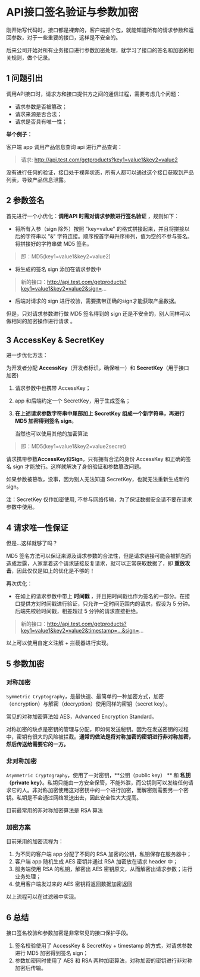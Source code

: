# API接口签名验证与参数加密

刚开始写代码时，接口都是裸奔的，客户端抓个包，就能知道所有的请求参数和返回参数，对于一些重要的接口，这样是不安全的。

后来公司开始对所有业务接口进行参数加密处理，就学习了接口的签名和加密的相关规则，做个记录。

## 1 问题引出

调用API接口时，请求方和接口提供方之间的通信过程，需要考虑几个问题：

- 请求参数是否被篡改；
- 请求来源是否合法；
- 请求是否具有唯一性；  



**举个例子：**

客户端 app 调用产品信息查询 api 进行产品查询：

> 请求: http://api.test.com/getproducts?key1=value1&key2=value2

没有进行任何的验证，接口处于裸奔状态，所有人都可以通过这个接口获取到产品列表，导致产品信息泄露。

## 2 参数签名

首先进行一个小优化：**调用API 时需对请求参数进行签名验证** ，规则如下：

- 将所有入参（sign 除外）按照 "key=value" 的格式拼接起来，并且将拼接以后的字符串以 "&" 字符连接。顺序按首字母升序排列，值为空的不参与签名。将拼接好的字符串做 MD5 签名。

> 即：MD5(key1=value1&key2=value2)

- 将生成的签名 sign 添加在请求参数中

> 新的接口：http://api.test.com/getproducts?key1=value1&key2=value2&sign=...

- 后端对请求的 sign 进行校验，需要携带正确的sign才能获取产品数据。



但是，只对请求参数进行做 MD5 签名得到的 sign 还是不安全的，别人同样可以做相同的加密操作进行请求 。

## 3 AccessKey & SecretKey

进一步优化方法：

为开发者分配 **AccessKey**（开发者标识，确保唯一）和 **SecretKey**（用于接口加密)

1. 请求参数中也携带 AccessKey；

2. app 和后端约定一个 SecretKey，用于生成签名；

3. **在上述请求参数字符串中尾部加上 SecretKey 组成一个新字符串，再进行 MD5 加密得到签名 sign**。

   当然也可以使用其他的加密算法

> 即：MD5(key1=value1&key2=value2secret)

请求携带参数**AccessKey**和**Sign**，只有拥有合法的身份 AccessKey 和正确的签名 sign 才能放行。这样就解决了身份验证和参数篡改问题。

如果参数被篡改，没事，因为别人无法知道 SecretKey，也就无法重新生成新的 sign。

注：SecretKey 仅作加密使用, 不参与网络传输，为了保证数据安全请不要在请求参数中使用。

## 4 请求唯一性保证

但是...这样就够了吗？

MD5 签名方法可以保证来源及请求参数的合法性，但是请求链接可能会被抓包而造成泄露，人家拿着这个请求链接反复请求，就可以正常获取数据了，即 **重放攻击**，因此仅仅是如上的优化是不够的！

再次优化：

- 在如上的请求参数中带上 **时间戳** ，并且把时间戳也作为签名的一部分。在接口提供方对时间戳进行验证，只允许一定时间范围内的请求，假设为 5 分钟。后端先校验时间戳，相差超过 5 分钟的请求直接拒绝。

> 新的接口：http://api.test.com/getproducts?key1=value1&key2=value2&timestamp=...&sign=...



以上可以使用自定义注解 + 拦截器进行实现。

## 5 参数加密

### 对称加密

`Symmetric Cryptography`，是最快速、最简单的一种加密方式，加密（encryption）与解密（decryption）使用同样的密钥（secret key）。

常见的对称加密算法如 AES，Advanced Encryption Standard。

对称加密的缺点是密钥的管理与分配，即如何发送秘钥。因为在发送密钥的过程中，密钥有很大的风险被拦截。**通常的做法是将对称加密的密钥进行非对称加密，然后传送给需要它的一方。**

###  非对称加密

`Asymmetric Cryptography`，使用了一对密钥，**公钥（public key） ** 和 **私钥（private key）**。私钥只能由一方安全保管，不能外泄，而公钥则可以发给任何请求它的人。非对称加密使用这对密钥中的一个进行加密，而解密则需要另一个密钥。私钥是不会通过网络发送出去，因此安全性大大提高。

目前最常用的非对称加密算法是 RSA 算法

### 加密方案

目前采用的加密流程为：

1. 为不同的客户端 app 分配了不同的 RSA 加密的公钥，私钥保存在服务器中；
2. 客户端 app 随机生成 AES 密钥并通过 RSA 加密放在请求 header 中；
3. 服务端使用 RSA  的私钥，解密出 AES 密钥原文，从而解密出请求参数；进行业务处理；
4. 使用客户端发过来的 AES 密钥将返回数据加密返回

以上流程可以在过滤器中实现。

## 6 总结

接口签名校验和参数加密是非常常见的接口保护手段。

1. 签名校验使用了 AccessKey & SecretKey + timestamp 的方式，对请求参数进行 MD5 加密得到签名 sign；
2. 参数加密同时使用了 AES 和 RSA 两种加密算法，对称加密的密钥进行非对称加密后传输。

